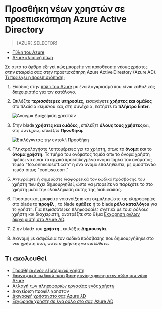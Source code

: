 <properties
    pageTitle="Προσθήκη νέων χρηστών σε προεπισκόπηση Azure Active Directory | Microsoft Azure"
    description="Εξηγεί πώς μπορείτε να προσθέσετε νέους χρήστες ή αλλαγή πληροφοριών χρήστη στην υπηρεσία καταλόγου Azure Active Directory."
    services="active-directory"
    documentationCenter=""
    authors="curtand"
    manager="femila"
    editor=""/>

<tags
    ms.service="active-directory"
    ms.workload="identity"
    ms.tgt_pltfrm="na"
    ms.devlang="na"
    ms.topic="article"
    ms.date="09/12/2016"
    ms.author="curtand"/>


# <a name="add-new-users-to-azure-active-directory-preview"></a>Προσθήκη νέων χρηστών σε προεπισκόπηση Azure Active Directory

> [AZURE.SELECTOR]
- [Πύλη του Azure](active-directory-users-create-azure-portal.md)
- [Azure κλασική πύλη](active-directory-create-users.md)

Σε αυτό το άρθρο εξηγεί πώς μπορείτε να προσθέσετε νέους χρήστες στην εταιρεία σας στην προεπισκόπηση Azure Active Direstory (Azure AD). [Τι περιέχει η προεπισκόπηση;](active-directory-preview-explainer.md)

1.  Είσοδος στην [πύλη του Azure](https://portal.azure.com) με ένα λογαριασμό που είναι καθολικός διαχειριστής για τον κατάλογο.

2.  Επιλέξτε **περισσότερες υπηρεσίες**, εισαγάγετε **χρήστες και ομάδες** στο πλαίσιο κειμένου και, στη συνέχεια, πατήστε το **πλήκτρο Enter**.

    ![Άνοιγμα Διαχείριση χρηστών](./media/active-directory-users-create-azure-portal/create-users-user-management.png)

3.  Στην blade **χρήστες και ομάδες** , επιλέξτε **όλους τους χρήστες**και, στη συνέχεια, επιλέξτε **Προσθήκη**.

    ![Επιλέγοντας την εντολή Προσθήκη](./media/active-directory-users-create-azure-portal/create-users-add-command.png)

4.  Πληκτρολογήστε λεπτομέρειες για το χρήστη, όπως το **όνομα** και το **όνομα χρήστη**. Το τμήμα του ονόματος τομέα από το όνομα χρήστη πρέπει να είναι το αρχικό προεπιλεγμένο όνομα τομέα του ονόματος τομέα "foo.onmicrosoft.com" ή ένα όνομα επαληθευτεί, μη ομόσπονδο τομέα όπως "contoso.com."

5. Αντιγράψτε ή σημειώστε διαφορετικά τον κωδικό πρόσβασης του χρήστη που έχει δημιουργηθεί, ώστε να μπορείτε να παρέχετε το στο χρήστη μετά την ολοκλήρωση αυτής της διαδικασίας.

6. Προαιρετικά, μπορείτε να ανοίξετε και συμπληρώστε τις πληροφορίες στο blade το **προφίλ** , το blade **ομάδες** ή το blade **ρόλο καταλόγου** για το χρήστη. Για περισσότερες πληροφορίες σχετικά με τους ρόλους χρήστη και διαχειριστή, ανατρέξτε στο θέμα [Εκχώρηση ρόλων διαχειριστή στο Azure AD](active-directory-assign-admin-roles.md).

7.  Στην blade του **χρήστη** , επιλέξτε **Δημιουργία**.

8. Διανομή με ασφάλεια τον κωδικό πρόσβασης που δημιουργήθηκε στο νέο χρήστη έτσι, ώστε ο χρήστης να εισέλθετε.

## <a name="whats-next"></a>Τι ακολουθεί

- [Προσθήκη ενός εξωτερικού χρήστη](active-directory-users-create-external-azure-portal.md)
- [Επαναφορά κωδικού πρόσβασης ενός χρήστη στην πύλη του νέου Azure](active-directory-users-reset-password-azure-portal.md)
- [Αλλαγή των πληροφοριών εργασίας ενός χρήστη](active-directory-users-work-info-azure-portal.md)
- [Διαχείριση προφίλ χρηστών](active-directory-users-profile-azure-portal.md)
- [Διαγραφή χρήστη στο σας Azure AD](active-directory-users-delete-user-azure-portal.md)
- [Εκχώρηση χρήστη σε ένα ρόλο στο σας Azure AD](active-directory-users-assign-role-azure-portal.md)
